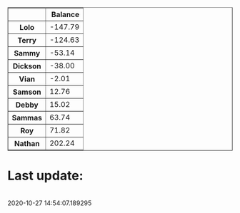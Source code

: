 <table border="1" class="dataframe">
  <thead>
    <tr style="text-align: right;">
      <th></th>
      <th>Balance</th>
    </tr>
  </thead>
  <tbody>
    <tr>
      <th>Lolo</th>
      <td>-147.79</td>
    </tr>
    <tr>
      <th>Terry</th>
      <td>-124.63</td>
    </tr>
    <tr>
      <th>Sammy</th>
      <td>-53.14</td>
    </tr>
    <tr>
      <th>Dickson</th>
      <td>-38.00</td>
    </tr>
    <tr>
      <th>Vian</th>
      <td>-2.01</td>
    </tr>
    <tr>
      <th>Samson</th>
      <td>12.76</td>
    </tr>
    <tr>
      <th>Debby</th>
      <td>15.02</td>
    </tr>
    <tr>
      <th>Sammas</th>
      <td>63.74</td>
    </tr>
    <tr>
      <th>Roy</th>
      <td>71.82</td>
    </tr>
    <tr>
      <th>Nathan</th>
      <td>202.24</td>
    </tr>
  </tbody>
</table><H1>Last update:</h1><br>2020-10-27 14:54:07.189295